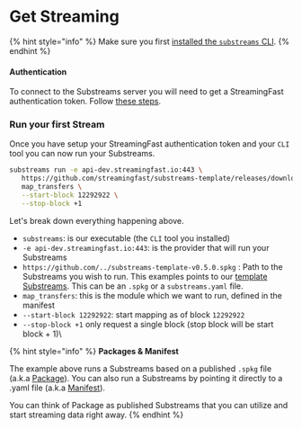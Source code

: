 # Get Streaming

{% hint style="info" %}
Make sure you first [installed the `substreams` CLI](installing-the-cli.md).
{% endhint %}

#### Authentication

To connect to the Substreams server you will need to get a StreamingFast authentication token. Follow [these steps](../reference-and-specs/authentication.md).

### Run your first Stream

Once you have setup your StreamingFast authentication token and your `CLI` tool you can now run your Substreams.

```bash
substreams run -e api-dev.streamingfast.io:443 \
   https://github.com/streamingfast/substreams-template/releases/download/v0.1.0/substreams-template-v0.1.0.spkg \
   map_transfers \
   --start-block 12292922 \
   --stop-block +1
```

Let's break down everything happening above.

* `substreams`: is our executable (the `CLI` tool you installed)
* `-e api-dev.streamingfast.io:443`: is the provider that will run your Substreams
* `https://github.com/../substreams-template-v0.5.0.spkg` : Path to the Substreams you wish to run. This examples points to our [template Substreams](https://github.com/streamingfast/substreams-template). This can be an `.spkg` or a `substreams.yaml` file.
* `map_transfers`: this is the module which we want to run, defined in the manifest
* `--start-block 12292922`: start mapping as of block `12292922`
* `--stop-block +1` only request a single block (stop block will be start block + 1)\\

{% hint style="info" %}
**Packages & Manifest**

The example above runs a Substreams based on a published `.spkg` file (a.k.a [Package](../reference-and-specs/packages.md)). You can also run a Substreams by pointing it directly to a .yaml file (a.k.a [Manifest](../reference-and-specs/manifests.md)).

You can think of Package as published Substreams that you can utilize and start streaming data right away.
{% endhint %}
